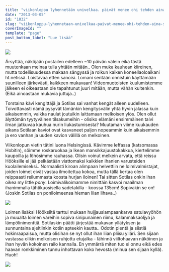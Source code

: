 ```yaml
---
title: "viikonloppu lyhennetään univelkaa. päivät menee ohi tehden aina sitä samaa.."
date: "2013-03-05"
id: "1032"
slug: "viikonloppu-lyhennetaan-univelkaa-paivat-menee-ohi-tehden-aina-sita-samaa"
coverImageId: ""
template: "page"
post_button_label: "Lue lisää"
---
```


[![](/images/kaviot_2.JPG)](http://2.bp.blogspot.com/-kJZja1hjn34/US-9vrc22tI/AAAAAAAAFR4/4XSseO7revI/s1600/kaviot_2.JPG)

Ärsyttää, näköjään postailen edelleen ~10 päivän välein eikä tästä muutenkaan meinaa tulla yhtään mitään.. Olen muka kauhean kiireinen, mutta todellisuudessa makaan sängyssä ja roikun kaiken koneellaoloaikani ht.netissä. Loistavaa etten sanoisi. Lomani sentään onnistuin käyttämään suunilleen järkevästi, kaikkeen mukavaan! Videomuotoisten kuulumistemme jälkeen ei oikeastaan ole tapahtunut juuri mitään, mutta vähän kuitenkin. (Eikä ainoastaan mukavia juttuja..)

Torstaina kävi kengittäjä ja Sotilas sai vanhat kengät alleen uudelleen. Toivottavasti nämä pysyvät tämänkin kengitysvälin yhtä hyvin jalassa kuin aikaisemmin, vaikka naulat joutuikin laittamaan melkoisen ylös. Olen ollut älyttömän tyytyväinen tilsakumeihin - olisiko elämäni ensimmäinen talvi ilman jatkuvaa kauhua nurin liukastumisesta? Muutaman viime kuukauden aikana Sotilaan kaviot ovat kasvaneet paljon nopeammin kuin aikaisemmin ja ero vanhan ja uuden kavion välillä on melkoinen.

Viikonlopun vietin tätini luona Helsingissä. Kävimme leffassa (katsomassa Hobitin), söimme roskaruokaa ja Ikean mansikkajuustokakkua, kiertelimme kaupoilla ja löhösimme rauhassa. Olisin voinut melkein arvata, että reissu Hööksille ei jää pelkästään viattomaksi kaikkien ihanien varusteiden kuolailemiseksi.. Normaalisti kiroan alimpaan helvettiin ne loimivalmistajat, joiden loimet eivät vastaa ilmoitettua kokoa, mutta tällä kertaa olen reippaasti reilummasta koosta hurjan iloinen! Tai sitten Sotilas onkin ihan oikea my little _pony_. Loimivalikoimamme nimittäin kasvoi maailman ihanimmalla tähtikuosisella sadetakilla - koossa 135cm! Sopivakin se on! (Joskin Sotilas on poniloimeensa hieman liian lihava..)

[![](/images/loimi.png)](http://4.bp.blogspot.com/-TLVUHfxc2Ow/UTYvi1kVaVI/AAAAAAAAFSY/iz-8lsI-Y_c/s1600/loimi.png)

Loimen lisäksi Hööksiltä tarttui mukaan huijjauslampaankarva satulavyöhön ja muualta loimen väreihin sopiva sinipunainen riimu, kalanmaksaöljyä ja lämpölinimenttiä. Sotilaskin päätti järjestää mukavan yllätyksen ja sunnuntaina ajeltiinkin kotiin apteekin kautta.. Odotin pientä ja siistiä hokinraapaisua, mutta olisihan se nyt ollut ihan liian pliisu ylläri. Sen sijaan vastassa olikin melkoisen ruhjottu etujalka - lähinnä viiltohaavan näköinen ja ihan hyvän kokoinen railo kannalla. En ymmärrä miten tuo ei onnu eikä edes haavan ronkkiminen tunnu inhottavan koko hevosta (minua sen sijaan kyllä). Huoh!

[![](/images/ak.png)](http://3.bp.blogspot.com/-5IramMJo32M/UTYv0wX-m7I/AAAAAAAAFSg/JeREjjZy84A/s1600/ak.png)
